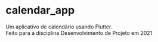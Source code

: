 # calendar_app


Um aplicativo de calendário usando Flutter.
<br/>
Feito para a disciplina Desenvolvimento de Projeto em 2021 
